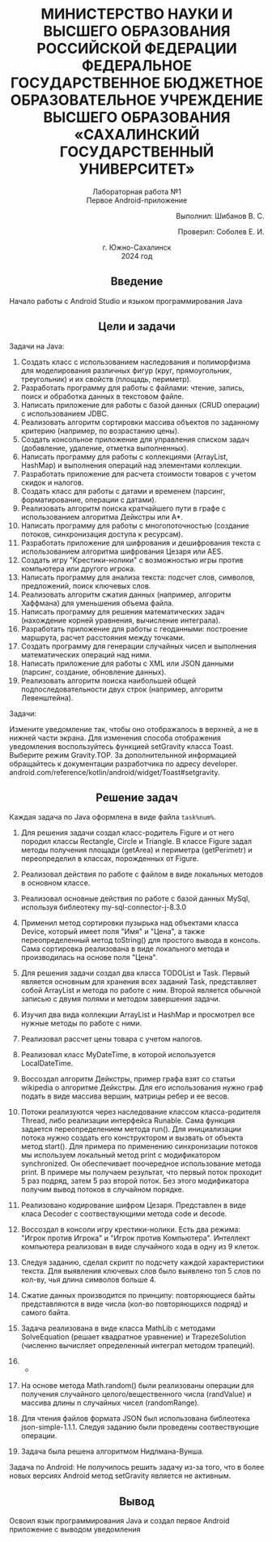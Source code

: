 <h1 align="center"> МИНИСТЕРСТВО НАУКИ И ВЫСШЕГО ОБРАЗОВАНИЯ РОССИЙСКОЙ ФЕДЕРАЦИИ ФЕДЕРАЛЬНОЕ ГОСУДАРСТВЕННОЕ БЮДЖЕТНОЕ ОБРАЗОВАТЕЛЬНОЕ УЧРЕЖДЕНИЕ ВЫСШЕГО ОБРАЗОВАНИЯ «САХАЛИНСКИЙ ГОСУДАРСТВЕННЫЙ УНИВЕРСИТЕТ»</h1>

<p align="center">Лабораторная работа №1 <br> Первое Android-приложение</p>

<p align="right">Выполнил: Шибанов В. С.</p>
<p align="right">Проверил: Соболев Е. И.</p>

<p align="center">г. Южно-Сахалинск <br> 2024 год</p>

<h2 align="center">Введение</h2>
<p align="justify">Начало работы с Android Studio и языком программирования Java</p>

<h2 align="center">Цели и задачи</h2>

Задачи на Java:
1. Создать класс с использованием наследования и полиморфизма для моделирования различных фигур (круг, прямоугольник, треугольник) и их свойств (площадь, периметр).
2. Разработать программу для работы с файлами: чтение, запись, поиск и обработка данных в текстовом файле.
3. Написать приложение для работы с базой данных (CRUD операции) с использованием JDBC.
4. Реализовать алгоритм сортировки массива объектов по заданному критерию (например, по возрастанию цены).
5. Создать консольное приложение для управления списком задач (добавление, удаление, отметка выполненных).
6. Написать программу для работы с коллекциями (ArrayList, HashMap) и выполнения операций над элементами коллекции.
7. Разработать приложение для расчета стоимости товаров с учетом скидок и налогов.
8. Создать класс для работы с датами и временем (парсинг, форматирование, операции с датами).
9. Реализовать алгоритм поиска кратчайшего пути в графе с использованием алгоритма Дейкстры или A*.
10. Написать программу для работы с многопоточностью (создание потоков, синхронизация доступа к ресурсам).
11. Разработать приложение для шифрования и дешифрования текста с использованием алгоритма шифрования Цезаря или AES.
12. Создать игру "Крестики-нолики" с возможностью игры против компьютера или другого игрока.
13. Написать программу для анализа текста: подсчет слов, символов, предложений, поиск ключевых слов.
14. Реализовать алгоритм сжатия данных (например, алгоритм Хаффмана) для уменьшения объема файла.
15. Написать программу для решения математических задач (нахождение корней уравнения, вычисление интеграла).
16. Разработать приложение для работы с геоданными: построение маршрута, расчет расстояния между точками.
17. Создать программу для генерации случайных чисел и выполнения математических операций над ними.
18. Написать приложение для работы с XML или JSON данными (парсинг, создание, обновление данных).
19. Реализовать алгоритм поиска наибольшей общей подпоследовательности двух строк (например, алгоритм Левенштейна). 


Задачи:

Измените уведомление так, чтобы оно отображалось в верхней, а не в нижней части экрана. Для изменения способа отображения уведомления воспользуйтесь функцией setGravity класса Toast. Выберите режим Gravity.TOP. За дополнительнной информацией обращайтесь к документации разработчика по адресу developer. 
android.com/reference/kotlin/android/widget/Toast#setgravity.

<h2 align="center">Решение задач</h2>

Каждая задача по Java оформлена в виде файла `task%num%`.

1. Для решения задачи создал класс-родитель Figure и от него породил классы Rectangle, Circle и Triangle. В классе Figure задал методы получения площади (getArea) и периметра (getPerimetr) и переопределил в классах, порожденных от Figure.

2. Реализовал действия по работе с файлом в виде локальных методов в основном классе.

3. Реализовал основные действия по работе с базой данных MySql, используя библеотеку my-sql-connector-j-8.3.0

4. Применил метод сортировки пузырька над объектами класса Device, который имеет поля "Имя" и "Цена", а также переопределенный метод toString() для простого вывода в консоль. Сама сортировка реализована в виде локального метода и производилась на основе поля "Цена".

5. Для решения задачи создал два класса TODOList и Task. Первый является основным для хранения всех заданий Task, представляет собой ArrayList<Task> и метода по работе с ним. Второй является обычной записью с двумя полями и методом завершения задачи.

6. Изучил два вида коллекции ArrayList и HashMap и просмотрел все нужные методы по работе с ними.

7. Реализовал рассчет цены товара с учетом налогов.

8. Реализовал класс MyDateTime, в которой используется LocalDateTime.

9. Воссоздал алгоритм Дейкстры, пример графа взят со статьи wikipedia о алгоритме Дейкстры. Для его использования нужно граф подать в виде массива вершин, матрицы ребер и ее весов.

10. Потоки реализуются через наследование классом класса-родителя Thread, либо реализации интерфейса Runable. Сама функция задается переопределением метода run(). Для инициализации потока нужно создать его конструктором и вызвать от объекта метод start(). Для примера по применению синхронизации потоков мы используем локальный метод print с модификатором synchronized. Он обеспечивает поочередное использование метода print. В примере мы получаем результат, что первый поток проходит 5 раз подряд, затем 5 раз второй поток. Без этого модификатора получим вывод потоков в случайном порядке.

11. Реализовано кодирование шифром Цезаря. Представлен в виде класа Decoder с соотвествующими метода code и decode.

12. Воссоздал в консоли игру крестики-нолики. Есть два режима: "Игрок против Игрока" и "Игрок против Компьютера". Интеллект компьютера реализован в виде случайного хода в одну из 9 клеток.

13. Следуя заданию, сделал скрипт по подсчету каждой характеристики текста. Для выявления ключевых слов было выявлено топ 5 слов по кол-ву, чья длина символов больше 4.

14. Сжатие данных производится по принципу: повторяющиеся байты представляются в виде числа (кол-во повторяющихся подряд) и самого байта.

15. Задача реализована в виде класса MathLib с методами SolveEquation (решает квадратное уравнение) и TrapezeSolution (численно вычисляет определенный интеграл методом трапеций).

16. -

17. На основе метода Math.random() были реализованы операции для получения случайного целого/вещественного числа (randValue) и массива длины n случайных чисел (randomRange).

18. Для чтения файлов формата JSON был использована библеотека json-simple-1.1.1. Следуя заданию были проведены соотвествующие операции.

19.  Задача была решена алгоритмом Нидлмана-Вунша.

Задача по Android:
Не получилось решить задачу из-за того, что в более новых версиях Android метод setGravity является не активным.


<h2 align="center">Вывод</h2>
Освоил язык программирования Java и создал первое Android приложение с выводом уведомления